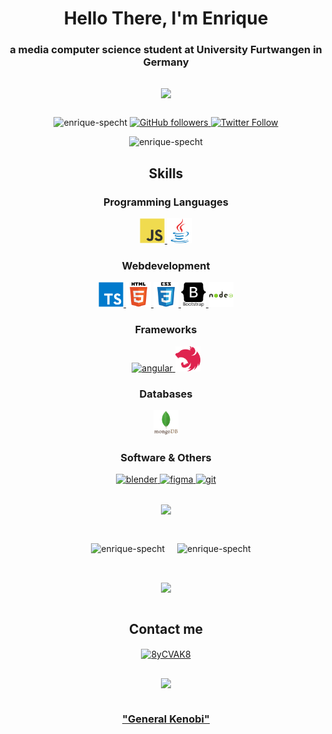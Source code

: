 <h1 align="center">Hello There, I'm Enrique</h1>
<h3 align="center">
  a media computer science student at University Furtwangen in Germany
</h3>

<p align="center">
  <img
    align="center"
    style="margin: 1rem"
    src="https://user-images.githubusercontent.com/73097560/115834477-dbab4500-a447-11eb-908a-139a6edaec5c.gif"
    style="max-width: 100%; display: inline-block"
    data-target="animated-image.originalImage"
  />
</p>

<p align="center">
  <img
    src="https://komarev.com/ghpvc/?username=enrique-specht&label=Profile%20views&color=0e75b6&style=flat-square"
    alt="enrique-specht"
  />
  <a href="https://github.com/enrique-specht">
    <img
      src="https://img.shields.io/github/followers/enrique-specht?label=Follow&amp;style=social"
      alt="GitHub followers"
    />
  </a>
  <a href="https://twitter.com/goldiGaming_">
    <img
      src="https://img.shields.io/twitter/follow/goldiGaming_?label=Follow&amp;style=social"
      alt="Twitter Follow"
    />
  </a>
</p>

<p align="center">
  <img
    src="https://github-readme-stats.vercel.app/api/top-langs?username=enrique-specht&show_icons=true&theme=dark&locale=en&layout=compact"
    alt="enrique-specht"
  />
</p>

<h2 align="center" style="font-weight: bold">Skills</h2>
<h3 align="center">Programming Languages</h3>
<p align="center" style="margin: 1rem">
  <a
    href="https://developer.mozilla.org/en-US/docs/Web/JavaScript"
    target="_blank"
    rel="noreferrer"
  >
    <img
      src="https://raw.githubusercontent.com/devicons/devicon/master/icons/javascript/javascript-original.svg"
      alt="javascript"
      width="40"
      height="40"
    />
  </a>
  <a href="https://www.java.com" target="_blank" rel="noreferrer">
    <img
      src="https://raw.githubusercontent.com/devicons/devicon/master/icons/java/java-original.svg"
      alt="java"
      width="40"
      height="40"
    />
  </a>
</p>
<h3 align="center">Webdevelopment</h3>
<p align="center" style="margin: 1rem">
  <a href="https://www.typescriptlang.org/" target="_blank" rel="noreferrer">
    <img
      src="https://raw.githubusercontent.com/devicons/devicon/master/icons/typescript/typescript-original.svg"
      alt="typescript"
      width="40"
      height="40"
    />
  </a>
  <a href="https://www.w3.org/html/" target="_blank" rel="noreferrer">
    <img
      src="https://raw.githubusercontent.com/devicons/devicon/master/icons/html5/html5-original-wordmark.svg"
      alt="html5"
      width="40"
      height="40"
    />
  </a>
  <a href="https://www.w3schools.com/css/" target="_blank" rel="noreferrer">
    <img
      src="https://raw.githubusercontent.com/devicons/devicon/master/icons/css3/css3-original-wordmark.svg"
      alt="css3"
      width="40"
      height="40"
    />
  </a>
  <a href="https://getbootstrap.com" target="_blank" rel="noreferrer">
    <img
      src="https://raw.githubusercontent.com/devicons/devicon/master/icons/bootstrap/bootstrap-plain-wordmark.svg"
      alt="bootstrap"
      width="40"
      height="40"
    />
  </a>
  <a href="https://nodejs.org" target="_blank" rel="noreferrer">
    <img
      src="https://raw.githubusercontent.com/devicons/devicon/master/icons/nodejs/nodejs-original-wordmark.svg"
      alt="nodejs"
      width="40"
      height="40"
    />
  </a>
</p>
<h3 align="center">Frameworks</h3>
<p align="center" style="margin: 1rem">
  <a href="https://angular.io" target="_blank" rel="noreferrer">
    <img
      src="https://angular.io/assets/images/logos/angular/angular.svg"
      alt="angular"
      width="40"
      height="40"
    />
  </a>
  <a href="https://nestjs.com/" target="_blank" rel="noreferrer">
    <img
      src="https://raw.githubusercontent.com/devicons/devicon/master/icons/nestjs/nestjs-plain.svg"
      alt="nestjs"
      width="40"
      height="40"
    />
  </a>
</p>
<h3 align="center">Databases</h3>
<p align="center" style="margin: 1rem">
  <a href="https://www.mongodb.com/" target="_blank" rel="noreferrer">
    <img
      src="https://raw.githubusercontent.com/devicons/devicon/master/icons/mongodb/mongodb-original-wordmark.svg"
      alt="mongodb"
      width="40"
      height="40"
    />
  </a>
</p>
<h3 align="center">Software & Others</h3>
<p align="center" style="margin: 1rem">
  <a href="https://www.blender.org/" target="_blank" rel="noreferrer">
    <img
      src="https://download.blender.org/branding/community/blender_community_badge_white.svg"
      alt="blender"
      width="40"
      height="40"
    />
  </a>
  <a href="https://www.figma.com/" target="_blank" rel="noreferrer">
    <img
      src="https://www.vectorlogo.zone/logos/figma/figma-icon.svg"
      alt="figma"
      width="40"
      height="40"
    />
  </a>
  <a href="https://git-scm.com/" target="_blank" rel="noreferrer">
    <img
      src="https://www.vectorlogo.zone/logos/git-scm/git-scm-icon.svg"
      alt="git"
      width="40"
      height="40"
    />
  </a>
</p>

<p align="center">
  <img
    align="center"
    style="margin: 1rem"
    src="https://user-images.githubusercontent.com/73097560/115834477-dbab4500-a447-11eb-908a-139a6edaec5c.gif"
    style="max-width: 100%; display: inline-block"
    data-target="animated-image.originalImage"
  />
</p>

<p align="center">
  <img
    align="center"
    style="margin: 1rem"
    src="https://github-readme-stats.vercel.app/api?username=enrique-specht&show_icons=true&theme=dark&locale=en"
    alt="enrique-specht"
  />
  <img
    align="center"
    src="https://github-readme-streak-stats.herokuapp.com/?user=enrique-specht&theme=dark"
    alt="enrique-specht"
  />
</p>

<p align="center">
  <img
    align="center"
    style="margin: 1rem"
    src="https://user-images.githubusercontent.com/73097560/115834477-dbab4500-a447-11eb-908a-139a6edaec5c.gif"
    style="max-width: 100%; display: inline-block"
    data-target="animated-image.originalImage"
  />
</p>

<h2 align="center" style="font-weight: bold">Contact me</h2>
<p align="center">
  <a href="https://discord.gg/8yCVAK8" target="blank"
    ><img
      align="center"
      src="https://raw.githubusercontent.com/rahuldkjain/github-profile-readme-generator/master/src/images/icons/Social/discord.svg"
      alt="8yCVAK8"
      height="30"
      width="40"
    />
  </a>
</p>

<p align="center">
  <img
    align="center"
    style="margin: 1rem"
    src="https://user-images.githubusercontent.com/73097560/115834477-dbab4500-a447-11eb-908a-139a6edaec5c.gif"
    style="max-width: 100%; display: inline-block"
    data-target="animated-image.originalImage"
  />
</p>

<h3 align="center">
  <a href="https://youtu.be/frszEJb0aOo?t=4" rel="nofollow">"General Kenobi"</a>
</h3>
